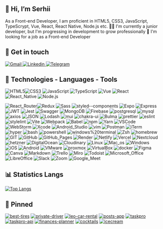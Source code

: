 ## 👋 Hi, I’m Serhii
As a Front-end Developer, I am proficient in HTML5, CSS3, JavaScript, TypeScrypt, Vue, React, React Native, Node.js etc.
👨‍💻 I'm currently a junior developer, but I'm progressing in development to grow professionally
👀 I'm looking for a job as a Front-end Developer

## 📣 Get in touch
<a href="mailto:sv.moskalyov@gmail.com" rel="noopener noreferrer" target="_blank"> <img src="https://img.shields.io/badge/Gmail-D14836?style=for-the-badge&logo=gmail&logoColor=white" alt="Gmail" /> </a>
<a href="https://www.linkedin.com/in/serhii-moskalov/" rel="noopener noreferrer" target="_blank"> <img src="https://img.shields.io/badge/LinkedIn-0077B5?style=for-the-badge&logo=linkedin&logoColor=white" alt="Linkedin" /> </a>
<a href="https://t.me/itormua" rel="noopener noreferrer" target="_blank"> <img src="https://img.shields.io/badge/Telegram-2CA5E0?style=for-the-badge&logo=telegram&logoColor=white" alt="Telegram" /> </a>

## 🧰 Technologies - Languages - Tools
<img src="https://img.shields.io/badge/HTML5-E34F26?style=for-the-badge&logo=html5&logoColor=white" alt="HTML5"><img src="https://img.shields.io/badge/CSS3-1572B6?style=for-the-badge&logo=css3&logoColor=white" alt="CSS3">
<img src="https://img.shields.io/badge/JavaScript-323330?style=for-the-badge&logo=javascript&logoColor=F7DF1E" alt="JavaScript">
<img src="https://img.shields.io/badge/TypeScript-007ACC?style=for-the-badge&logo=typescript&logoColor=white" alt="TypeScript">
<img src="https://img.shields.io/badge/Vue%20js-35495E?style=for-the-badge&logo=vuedotjs&logoColor=4FC08D" alt="Vue">
<img src="https://img.shields.io/badge/React-20232A?style=for-the-badge&logo=react&logoColor=61DAFB" alt="React">
<img src="https://img.shields.io/badge/React_Native-20232A?style=for-the-badge&logo=react&logoColor=61DAFB" alt="React_Native">
<img src="https://img.shields.io/badge/Node.js-339933?style=for-the-badge&logo=nodedotjs&logoColor=white" alt="Node.js">

<img src="https://img.shields.io/badge/React_Router-CA4245?style=for-the-badge&logo=react-router&logoColor=white" alt="React_Router"><img src="https://img.shields.io/badge/Redux-593D88?style=for-the-badge&logo=redux&logoColor=white" alt="Redux">
<img src="https://img.shields.io/badge/Sass-CC6699?style=for-the-badge&logo=sass&logoColor=white" alt="Sass">
<img src="https://img.shields.io/badge/styled--components-DB7093?style=for-the-badge&logo=styled-components&logoColor=white" alt="styled--components">
<img src="https://img.shields.io/badge/Expo-1B1F23?style=for-the-badge&logo=expo&logoColor=white" alt="Expo">
<img src="https://img.shields.io/badge/Express.js-000000?style=for-the-badge&logo=express&logoColor=white" alt="Express">
<img src="https://img.shields.io/badge/JWT-000000?style=for-the-badge&logo=JSON%20web%20tokens&logoColor=white" alt="JWT">
<img src="https://img.shields.io/badge/Jest-C21325?style=for-the-badge&logo=jest&logoColor=white" alt="Jest">
<img src="https://img.shields.io/badge/Swagger-85EA2D?style=for-the-badge&logo=Swagger&logoColor=white" alt="Swagger">
<img src="https://img.shields.io/badge/MongoDB-4EA94B?style=for-the-badge&logo=mongodb&logoColor=white" alt="MongoDB">
<img src="https://img.shields.io/badge/firebase-ffca28?style=for-the-badge&logo=firebase&logoColor=black" alt="Firebase">
<img src="https://img.shields.io/badge/PostgreSQL-316192?style=for-the-badge&logo=postgresql&logoColor=white" alt="postgresql">
<img src="https://img.shields.io/badge/MySQL-005C84?style=for-the-badge&logo=mysql&logoColor=white" alt="mysql">
<img src="https://img.shields.io/badge/axios-671ddf?&style=for-the-badge&logo=axios&logoColor=white" alt="axios">
<img src="https://img.shields.io/badge/json-5E5C5C?style=for-the-badge&logo=json&logoColor=white" alt="JSON">
<img src="https://img.shields.io/badge/Lodash-3492FF?style=for-the-badge&logo=lodash&logoColor=white" alt="Lodash">
<img src="https://img.shields.io/badge/Material%20UI-007FFF?style=for-the-badge&logo=mui&logoColor=white" alt="mui">
<img src="https://img.shields.io/badge/Chakra--UI-319795?style=for-the-badge&logo=chakra-ui&logoColor=white" alt="chakra-ui">
<img src="https://img.shields.io/badge/Bulma-00D1B2?style=for-the-badge&logo=Bulma&logoColor=white" alt="Bulma">
<img src="https://img.shields.io/badge/prettier-1A2C34?style=for-the-badge&logo=prettier&logoColor=F7BA3E" alt="prettier">
<img src="https://img.shields.io/badge/eslint-3A33D1?style=for-the-badge&logo=eslint&logoColor=white" alt="eslint">
<img src="https://img.shields.io/badge/stylelint-000?style=for-the-badge&logo=stylelint&logoColor=white" alt="stylelint">
<img src="https://img.shields.io/badge/Vite-B73BFE?style=for-the-badge&logo=vite&logoColor=FFD62E" alt="Vite">
<img src="https://img.shields.io/badge/Webpack-8DD6F9?style=for-the-badge&logo=Webpack&logoColor=white" alt="Webpack">
<img src="https://img.shields.io/badge/Babel-F9DC3E?style=for-the-badge&logo=babel&logoColor=white" alt="Babel">
<img src="https://img.shields.io/badge/npm-CB3837?style=for-the-badge&logo=npm&logoColor=white" alt="npm">
<img src="https://img.shields.io/badge/Yarn-2C8EBB?style=for-the-badge&logo=yarn&logoColor=white" alt="Yarn">
<img src="https://img.shields.io/badge/VSCode-0078D4?style=for-the-badge&logo=visual%20studio%20code&logoColor=white" alt="VSCode">
<img src="https://img.shields.io/badge/WebStorm-000000?style=for-the-badge&logo=WebStorm&logoColor=white" alt="WebStorm">
<img src="https://img.shields.io/badge/Xcode-007ACC?style=for-the-badge&logo=Xcode&logoColor=white" alt="Xcode">
<img src="https://img.shields.io/badge/Android_Studio-3DDC84?style=for-the-badge&logo=android-studio&logoColor=white" alt="Android_Studio">
<img src="https://img.shields.io/badge/VIM-%2311AB00.svg?&style=for-the-badge&logo=vim&logoColor=white" alt="vim">
<img src="https://img.shields.io/badge/Postman-FF6C37?style=for-the-badge&logo=Postman&logoColor=white" alt="Postman">
<img src="https://img.shields.io/badge/iTerm2-000000?style=for-the-badge&logo=iterm2&logoColor=white" alt="iTerm">
<img src="https://img.shields.io/badge/Hyper-000000?style=for-the-badge&logo=hyper&logoColor=white" alt="hyper">
<img src="https://img.shields.io/badge/GNU%20Bash-4EAA25?style=for-the-badge&logo=GNU%20Bash&logoColor=white" alt="bash">
<img src="https://img.shields.io/badge/powershell-5391FE?style=for-the-badge&logo=powershell&logoColor=white" alt="powershell">
<img src="https://img.shields.io/badge/windows%20terminal-4D4D4D?style=for-the-badge&logo=windows%20terminal&logoColor=white" alt="windows%20terminal">
<img src="https://img.shields.io/badge/Zsh-F15A24?style=for-the-badge&logo=Zsh&logoColor=white" alt="Zsh">
<img src="https://img.shields.io/badge/homebrew-FBB040?style=for-the-badge&logo=homebrew&logoColor=white" alt="homebrew">
<img src="https://img.shields.io/badge/GIT-E44C30?style=for-the-badge&logo=git&logoColor=white" alt="GIT">
<img src="https://img.shields.io/badge/GitHub-100000?style=for-the-badge&logo=github&logoColor=white" alt="GitHub">
<img src="https://img.shields.io/badge/GitHub%20Pages-222222?style=for-the-badge&logo=GitHub%20Pages&logoColor=white" alt="GitHub_Pages">
<img src="https://img.shields.io/badge/Render-46E3B7?style=for-the-badge&logo=render&logoColor=white" alt="Render">
<img src="https://img.shields.io/badge/Netlify-00C7B7?style=for-the-badge&logo=netlify&logoColor=white" alt="Netlify">
<img src="https://img.shields.io/badge/Vercel-000000?style=for-the-badge&logo=vercel&logoColor=white" alt="Vercel">
<img src="https://img.shields.io/badge/Nextcloud-0082C9?style=for-the-badge&logo=Nextcloud&logoColor=white" alt="Nextcloud">
<img src="https://img.shields.io/badge/Hetzner-D50C2D?style=for-the-badge&logo=hetzner&logoColor=white" alt="hetzner">
<img src="https://img.shields.io/badge/Digital_Ocean-0080FF?style=for-the-badge&logo=DigitalOcean&logoColor=white" alt="DigitalOcean">
<img src="https://img.shields.io/badge/Cloudinary-3448C5?style=for-the-badge&logo=Cloudinary&logoColor=white" alt="Cloudinary">
<img src="https://img.shields.io/badge/Linux-FCC624?style=for-the-badge&logo=linux&logoColor=black" alt="Linux">
<img src="https://img.shields.io/badge/mac%20os-000000?style=for-the-badge&logo=apple&logoColor=white" alt="Mac_os">
<img src="https://img.shields.io/badge/Windows-0078D6?style=for-the-badge&logo=windows&logoColor=white" alt="Windows">
<img src="https://img.shields.io/badge/iOS-000000?style=for-the-badge&logo=ios&logoColor=white" alt="iOS">
<img src="https://img.shields.io/badge/Android-3DDC84?style=for-the-badge&logo=android&logoColor=white" alt="Android">
<img src="https://img.shields.io/badge/VMware-231f20?style=for-the-badge&logo=VMware&logoColor=white" alt="VMware">
<img src="https://img.shields.io/badge/Proxmox-E57000?style=for-the-badge&logo=proxmox&logoColor=white" alt="proxmox">
<img src="https://img.shields.io/badge/VirtualBox-21416b?style=for-the-badge&logo=VirtualBox&logoColor=white" alt="VirtualBox">
<img src="https://img.shields.io/badge/Docker%20Compose-2496ED?style=for-the-badge&logo=docker&logoColor=white" alt="docker">
<img src="https://img.shields.io/badge/Figma-F24E1E?style=for-the-badge&logo=figma&logoColor=white" alt="Figma">
<img src="https://img.shields.io/badge/Canva-%2300C4CC.svg?&style=for-the-badge&logo=Canva&logoColor=white" alt="Canva">
<img src="https://img.shields.io/badge/Markdown-000000?style=for-the-badge&logo=markdown&logoColor=white" alt="Markdown">
<img src="https://img.shields.io/badge/Trello-0052CC?style=for-the-badge&logo=trello&logoColor=white" alt="Trello">
<img src="https://img.shields.io/badge/Miro-F7C922?style=for-the-badge&logo=Miro&logoColor=050036" alt="Miro">
<img src="https://img.shields.io/badge/Todoist-E44332?style=for-the-badge&logo=todoist&logoColor=white" alt="Todoist">
<img src="https://img.shields.io/badge/Microsoft_Office-D83B01?style=for-the-badge&logo=microsoft-office&logoColor=white" alt="Microsoft_Office">
<img src="https://img.shields.io/badge/LibreOffice-18A303?style=for-the-badge&logo=LibreOffice&logoColor=white" alt="LibreOffice">
<img src="https://img.shields.io/badge/Slack-4A154B?style=for-the-badge&logo=slack&logoColor=white" alt="Slack">
<img src="https://img.shields.io/badge/Zoom-2D8CFF?style=for-the-badge&logo=zoom&logoColor=white" alt="Zoom">
<img src="https://img.shields.io/badge/Google%20Meet-00897B?style=for-the-badge&logo=google-meet&logoColor=white" alt="Google_Meet">


## 📊 Statistics Langs
[![Top Langs](https://github-readme-stats-sigma-five.vercel.app/api/top-langs/?username=svmoskalyov&card_width=450&hide_title=true&text_color=41b883&langs_count=7&layout=compact&bg_color=00000000)](https://github.com/svmoskalyov)


## 📌 Pinned
[![best-tires](https://github-readme-stats-sigma-five.vercel.app/api/pin/?username=svmoskalyov&repo=best-tires&icon_color=ffc600&text_color=41b883&bg_color=00000000)](https://github.com/svmoskalyov/best-tires)
[![private-driver](https://github-readme-stats-sigma-five.vercel.app/api/pin/?username=svmoskalyov&repo=private-driver&icon_color=ffc600&text_color=41b883&bg_color=00000000)](https://github.com/svmoskalyov/private-driver)
[![leo-car-rental](https://github-readme-stats-sigma-five.vercel.app/api/pin/?username=svmoskalyov&repo=leo-car-rental&icon_color=ffc600&text_color=41b883&bg_color=00000000)](https://github.com/svmoskalyov/leo-car-rental)
[![posts-app](https://github-readme-stats-sigma-five.vercel.app/api/pin/?username=svmoskalyov&repo=posts-app&icon_color=ffc600&text_color=41b883&bg_color=00000000)](https://github.com/svmoskalyov/posts-app)
[![taskpro](https://github-readme-stats-sigma-five.vercel.app/api/pin/?username=svmoskalyov&repo=taskpro&icon_color=ffc600&text_color=41b883&bg_color=00000000)](https://github.com/svmoskalyov/taskpro)
[![taskpro-api](https://github-readme-stats-sigma-five.vercel.app/api/pin/?username=svmoskalyov&repo=taskpro-api&icon_color=ffc600&text_color=41b883&bg_color=00000000)](https://github.com/svmoskalyov/taskpro-api)
[![finances-planner](https://github-readme-stats-sigma-five.vercel.app/api/pin/?username=svmoskalyov&repo=finances-planner&icon_color=ffc600&text_color=41b883&bg_color=00000000)](https://github.com/svmoskalyov/finances-planner)
[![cocktails](https://github-readme-stats-sigma-five.vercel.app/api/pin/?username=svmoskalyov&repo=cocktails&icon_color=ffc600&text_color=41b883&bg_color=00000000)](https://github.com/svmoskalyov/cocktails)
[![icecream](https://github-readme-stats-sigma-five.vercel.app/api/pin/?username=svmoskalyov&repo=icecream&icon_color=ffc600&text_color=41b883&bg_color=00000000)](https://github.com/svmoskalyov/icecream)


<!---
svmoskalyov/svmoskalyov is a ✨ special ✨ repository because its `README.md` (this file) appears on your GitHub profile.
You can click the Preview link to take a look at your changes.
--->
